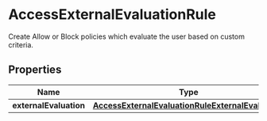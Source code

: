 

# AccessExternalEvaluationRule

Create Allow or Block policies which evaluate the user based on custom criteria.

## Properties

| Name | Type | Description | Notes |
|------------ | ------------- | ------------- | -------------|
|**externalEvaluation** | [**AccessExternalEvaluationRuleExternalEvaluation**](AccessExternalEvaluationRuleExternalEvaluation.md) |  |  |



